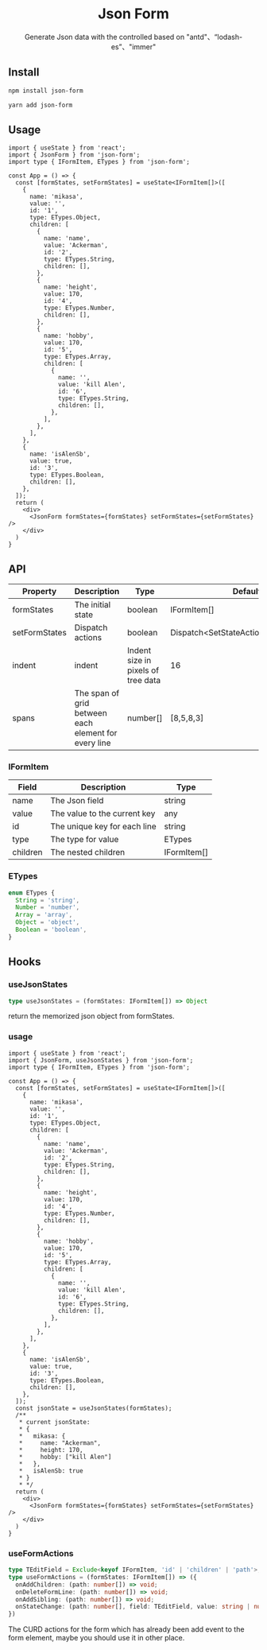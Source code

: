 <h1 align="center">Json Form</h1>

<p align="center">Generate Json data with the controlled  based on "antd"、“lodash-es”、"immer"</p>

## Install

```bash
npm install json-form
```

```bash
yarn add json-form
```

## Usage

```tsx
import { useState } from 'react';
import { JsonForm } from 'json-form';
import type { IFormItem, ETypes } from 'json-form';

const App = () => {
  const [formStates, setFormStates] = useState<IFormItem[]>([
    {
      name: 'mikasa',
      value: '',
      id: '1',
      type: ETypes.Object,
      children: [
        {
          name: 'name',
          value: 'Ackerman',
          id: '2',
          type: ETypes.String,
          children: [],
        },
        {
          name: 'height',
          value: 170,
          id: '4',
          type: ETypes.Number,
          children: [],
        },
        {
          name: 'hobby',
          value: 170,
          id: '5',
          type: ETypes.Array,
          children: [
            {
              name: '',
              value: 'kill Alen',
              id: '6',
              type: ETypes.String,
              children: [],
            },
          ],
        },
      ],
    },
    {
      name: 'isAlenSb',
      value: true,
      id: '3',
      type: ETypes.Boolean,
      children: [],
    },
  ]);
  return (
    <div>
      <JsonForm formStates={formStates} setFormStates={setFormStates} />
    </div>
  )
}
```

## API

| Property | Description | Type | Default | Required |
| --- | --- | --- | --- | --- |
| formStates | The initial state | boolean | IFormItem[] |  |
| setFormStates | Dispatch actions | boolean | Dispatch<SetStateAction<IFormItem[]>> |  |
| indent | indent | Indent size in pixels of tree data | 16 |  |
| spans | The span of grid between each element for every line | number[] | [8,5,8,3] |  |

### IFormItem

| Field | Description | Type |
| --- | --- | --- | 
| name | The Json field | string | 
| value | The value to the current key | any | 
| id | The unique key for each line | string | 
| type | The type for value | ETypes
| children | The nested children | IFormItem[]

### ETypes
```ts
enum ETypes {
  String = 'string',
  Number = 'number',
  Array = 'array',
  Object = 'object',
  Boolean = 'boolean',
}
```

## Hooks

### useJsonStates
```ts
type useJsonStates = (formStates: IFormItem[]) => Object
```

return the memorized json object from formStates.

### usage
```tsx
import { useState } from 'react';
import { JsonForm, useJsonStates } from 'json-form';
import type { IFormItem, ETypes } from 'json-form';

const App = () => {
  const [formStates, setFormStates] = useState<IFormItem[]>([
    {
      name: 'mikasa',
      value: '',
      id: '1',
      type: ETypes.Object,
      children: [
        {
          name: 'name',
          value: 'Ackerman',
          id: '2',
          type: ETypes.String,
          children: [],
        },
        {
          name: 'height',
          value: 170,
          id: '4',
          type: ETypes.Number,
          children: [],
        },
        {
          name: 'hobby',
          value: 170,
          id: '5',
          type: ETypes.Array,
          children: [
            {
              name: '',
              value: 'kill Alen',
              id: '6',
              type: ETypes.String,
              children: [],
            },
          ],
        },
      ],
    },
    {
      name: 'isAlenSb',
      value: true,
      id: '3',
      type: ETypes.Boolean,
      children: [],
    },
  ]);
  const jsonState = useJsonStates(formStates);
  /**
   * current jsonState:
   * {
   *   mikasa: {
   *     name: "Ackerman",
   *     height: 170,
   *     hobby: ["kill Alen"]
   *   },
   *   isAlenSb: true
   * }
   * */
  return (
    <div>
      <JsonForm formStates={formStates} setFormStates={setFormStates} />
    </div>
  )
}
```

### useFormActions
```ts
type TEditField = Exclude<keyof IFormItem, 'id' | 'children' | 'path'>;
type useFormActions = (formStates: IFormItem[]) => ({
  onAddChildren: (path: number[]) => void;
  onDeleteFormLine: (path: number[]) => void;
  onAddSibling: (path: number[]) => void;
  onStateChange: (path: number[], field: TEditField, value: string | number | boolean) => void;;
})
```
The CURD actions for the form which has already been add event to the form element, maybe you should use it in other place.

